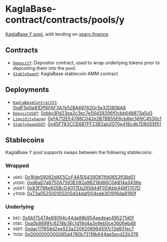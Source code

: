# KaglaBase-contract/contracts/pools/y

[KaglaBase Y pool](https://www.KaglaBase.fi/y), with lending on [yearn.finance](https://yearn.finance/).

## Contracts

* [`DepositY`](DepositY.vy): Depositor contract, used to wrap underlying tokens prior to depositing them into the pool.
* [`StableSwapY`](StableSwapY.vy): KaglaBase stablecoin AMM contract

## Deployments

* [`KaglaBaseContractV1`](../../tokens/KaglaTokenV1.vy): [0xdF5e0e81Dff6FAF3A7e52BA697820c5e32D806A8](https://etherscan.io/address/0xdF5e0e81Dff6FAF3A7e52BA697820c5e32D806A8)
* [`DepositUSDT`](DepositUSDT.vy): [0xbbc81d23ea2c3ec7e56d39296f0cbb648873a5d3](https://etherscan.io/address/0xbbc81d23ea2c3ec7e56d39296f0cbb648873a5d3)
* [`LiquidityGauge`](../../gauges/LiquidityGauge.vy): [0xFA712EE4788C042e2B7BB55E6cb8ec569C4530c1](https://etherscan.io/address/0xfa712ee4788c042e2b7bb55e6cb8ec569c4530c1)
* [`StableSwapUSDT`](StableSwapUSDT.vy): [0x45F783CCE6B7FF23B2ab2D70e416cdb7D6055f51](https://etherscan.io/address/0x45F783CCE6B7FF23B2ab2D70e416cdb7D6055f51)

## Stablecoins

KaglaBase Y pool supports swaps between the following stablecoins:

### Wrapped

* `yDAI`: [0x16de59092dAE5CcF4A1E6439D611fd0653f0Bd01](https://etherscan.io/address/0x16de59092dAE5CcF4A1E6439D611fd0653f0Bd01)
* `yUSDC`: [0xd6aD7a6750A7593E092a9B218d66C0A814a3436e](https://etherscan.io/address/0xd6aD7a6750A7593E092a9B218d66C0A814a3436e)
* `yUSDT`: [0x83f798e925BcD4017Eb265844FDDAbb448f1707D](https://etherscan.io/address/0x83f798e925BcD4017Eb265844FDDAbb448f1707D)
* `yTUSD`: [0x73a052500105205d34daf004eab301916da8190f](https://etherscan.io/address/0x73a052500105205d34daf004eab301916da8190f)

### Underlying

* `DAI`: [0x6b175474e89094c44da98b954eedeac495271d0f](https://etherscan.io/token/0x6b175474e89094c44da98b954eedeac495271d0f)
* `USDC`: [0xa0b86991c6218b36c1d19d4a2e9eb0ce3606eb48](https://etherscan.io/token/0xa0b86991c6218b36c1d19d4a2e9eb0ce3606eb48)
* `USDT`: [0xdac17f958d2ee523a2206206994597c13d831ec7](https://etherscan.io/address/0xdac17f958d2ee523a2206206994597c13d831ec7)
* `TUSD`: [0x0000000000085d4780b73119b644ae5ecd22b376](https://etherscan.io/address/0x0000000000085d4780b73119b644ae5ecd22b376)
